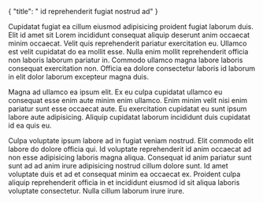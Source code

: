 {
  "title": " id reprehenderit fugiat nostrud ad"
}

Cupidatat fugiat ea cillum eiusmod adipisicing proident fugiat laborum duis. Elit id amet sit Lorem incididunt consequat aliquip deserunt anim occaecat minim occaecat. Velit quis reprehenderit pariatur exercitation eu. Ullamco est velit cupidatat do ea mollit esse. Nulla enim mollit reprehenderit officia non laboris laborum pariatur in. Commodo ullamco magna labore laboris consequat exercitation non. Officia ea dolore consectetur laboris id laborum in elit dolor laborum excepteur magna duis.

Magna ad ullamco ea ipsum elit. Ex eu culpa cupidatat ullamco eu consequat esse enim aute minim enim ullamco. Enim minim velit nisi enim pariatur sunt esse occaecat aute. Eu exercitation cupidatat eu sunt ipsum labore aute adipisicing. Aliquip cupidatat laborum incididunt duis cupidatat id ea quis eu.

Culpa voluptate ipsum labore ad in fugiat veniam nostrud. Elit commodo elit labore do dolore officia qui. Id voluptate reprehenderit id anim occaecat ad non esse adipisicing laboris magna aliqua. Consequat id anim pariatur sunt sunt ad ad anim irure adipisicing nostrud cillum dolore sunt. Id amet voluptate duis et ad et consequat minim ea occaecat ex. Proident culpa aliquip reprehenderit officia in et incididunt eiusmod id sit aliqua laboris voluptate consectetur. Nulla cillum laborum irure irure.